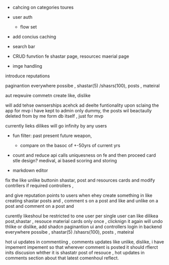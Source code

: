 - cahcing on categories toures 
  
- user auth
  - flow set
- add concius caching
- search bar

- CRUD funvtion fe shastar page, resourcec maerial page
- imge handling

introduce reputations

paginantion everywhere possibe , shastar(5) /shasrs(100), posts , mateiral

aut reqwuire
commetn create
like, dislike
 

will add tehse ownserships acehck ad deelte funtionality upon sclaing the app for mvp i have kept to admin only dummy, the posts wil beactaully deleted from by me form db itself , just for mvp 

currently lieks dilikes will go infinity by any users 

 
- fun filter: past present future weapon, 
  - compare on the basoc of +-50yrs of current yrs

- count and reduce api calls 
uniquesness on fe and then proceed
card stle design? medival, ai based scoring and storing
- markdown editor 


fix the like unlike buttonin shastar, post and resources cards and modify contrllers if required  controllers , 



and give reputation points to users when ehey create something in like creating shastar posts and , comment s on a post and like and unlike on a post and comment on a post and 


curently likeshoul be restricted to one user per single user can like dilikea post,shastar , resouce material cards only once , clicknign it again will undo thlike or  dislike, add shadcn paginantion ui and controllers login in backend everywhere possibe , shastar(5) /shasrs(100), posts , mateiral
 
 hot ui updates in commentiing , comments updates like unlike, dislike, i have impement impement so that wherever comment is posted it should rflerct inits discusion whther it is shastatr post of resouce , hot updates in comments section about that latest comenhoul reflect. 